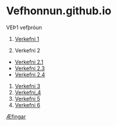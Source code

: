 # Vefhonnun.github.io
VEÞ1 vefþróun

1. [Verkefni 1](Verkefni_1)

1. Verkefni 2

  * [Verkefni 2.1](Verkefni_2/verkefni-2.1)
  * [Verkefni 2.3](Verkefni_2/verkefni-23)
  * [Verkefni 2.4](Verkefni_2/verkefni-24)
  
 1. [Verkefni 3](Verkefni_3)
 1. [Verkefni_4](Verkefni_4)
 1. [Verkefni 5](Verkefni_5)
 1. [Verkefni 6](Verkefni_6)

[Æfingar](Æfingar)
